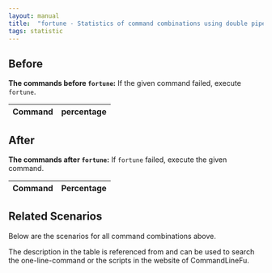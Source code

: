 ```yaml
---
layout: manual
title:  "fortune - Statistics of command combinations using double pipe"
tags: statistic
---
```


## Before

__The commands before `fortune`:__ If the given command failed, execute `fortune`.

| Command | percentage |
|--------|--------|



## After

__The commands after `fortune`:__ If `fortune` failed, execute the given command.

| Command | Percentage | 
|-------|--------|



## Related Scenarios

Below are the scenarios for all command combinations above.

The description in the table is referenced from and can be used to search the one-line-command or the scripts in the website of CommandLineFu.




